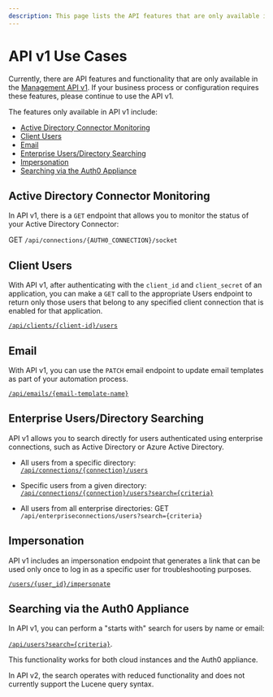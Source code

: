 ```yaml
---
description: This page lists the API features that are only available in API v1.
---
```


# API v1 Use Cases

Currently, there are API features and functionality that are only available in the [Management API v1](/api/v1). If your business process or configuration requires these features, please continue to use the API v1.

The features only available in API v1 include:

* [Active Directory Connector Monitoring](#active-directory-connector-monitoring)
* [Client Users](#client-users)
* [Email](#email)
* [Enterprise Users/Directory Searching](#enterprise-users/directory-searching)
* [Impersonation](#impersonation)
* [Searching via the Auth0 Appliance](#searching-via-the-auth0-appliance)

## Active Directory Connector Monitoring

In API v1, there is a `GET` endpoint that allows you to monitor the status of your Active Directory Connector:

GET `/api/connections/{AUTH0_CONNECTION}/socket`

## Client Users

With API v1, after authenticating with the `client_id` and `client_secret` of an application, you can make a `GET` call to the appropriate Users endpoint to return only those users that belong to any specified client connection that is enabled for that application.

[`/api/clients/{client-id}/users`](/api/v1#!#get--api-clients--client-id--users)

## Email

With API v1, you can use the `PATCH` email endpoint to update email templates as part of your automation process.

[`/api/emails/{email-template-name}`](/api/v1#put--api-emails--email-template-name-)

## Enterprise Users/Directory Searching

API v1 allows you to search directly for users authenticated using enterprise connections, such as Active Directory or Azure Active Directory.

* All users from a specific directory:
[`/api/connections/{connection}/users`](/api/v1#get--api-connections--connection--users)

* Specific users from a given directory:
[`/api/connections/{connection}/users?search={criteria}`](/api/v1#get--api-connections--connection--users-search--criteria-)

* All users from all enterprise directories: 
GET `/api/enterpriseconnections/users?search={criteria}`

## Impersonation

API v1 includes an impersonation endpoint that generates a link that can be used only once to log in as a specific user for troubleshooting purposes.

[`/users/{user_id}/impersonate`](/auth-api#impersonation)

## Searching via the Auth0 Appliance

In API v1, you can perform a "starts with" search for users by name or email:

[`/api/users?search={criteria}`](/api/v1#!#get--api-users-search--criteria-).

This functionality works for both cloud instances and the Auth0 appliance.

In API v2, the search operates with reduced functionality and does not currently support the Lucene query syntax.
